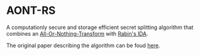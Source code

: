# AONT-RS
A computationly secure and storage efficient secret splitting algorithm that combines an [All-Or-Nothing-Transform](https://en.wikipedia.org/wiki/All-or-nothing_transform) with [Rabin's IDA](https://citeseerx.ist.psu.edu/doc/10.1.1.116.8657).

The original paper describing the algorithm can be foud [here](http://web.eecs.utk.edu/~jplank/plank/papers/FAST-2011.pdf).
